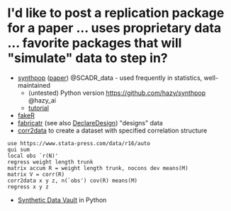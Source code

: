 # I'd like to post a replication package for a paper ... uses proprietary data ... favorite packages that will "simulate" data to step in?

- [synthpop](https://cran.r-project.org/package=synthpop) ([paper](https://doi.org/10.18637/jss.v074.i11)) @SCADR_data - used frequently in statistics, well-maintained
  - (untested) Python version https://github.com/hazy/synthpop @hazy_ai
  - [tutorial](https://www.r-bloggers.com/2019/01/generating-synthetic-data-sets-with-synthpop-in-r/)
- [fakeR](https://cran.r-project.org/package=fakeR)
- [fabricatr](https://cran.r-project.org/package=fabricatr) (see also [DeclareDesign](https://declaredesign.org/r/fabricatr/)) "designs" data
- [corr2data](https://www.stata.com/manuals/dcorr2data.pdf) to create a dataset with specified correlation structure
```
use https://www.stata-press.com/data/r16/auto
qui sum 
local obs `r(N)'
regress weight length trunk
matrix accum R = weight length trunk, nocons dev means(M)
matrix V = corr(R)
corr2data x y z, n(`obs') cov(R) means(M)
regress x y z
```
- [Synthetic Data Vault](https://github.com/sdv-dev/SDV) in Python


